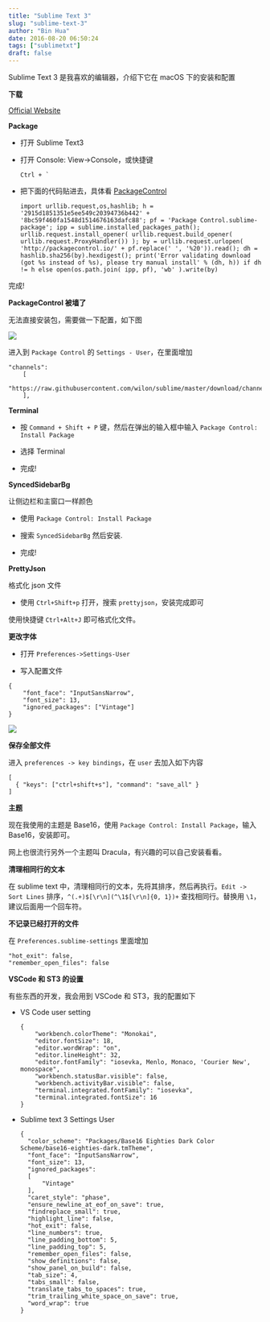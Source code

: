 ```yaml
---
title: "Sublime Text 3"
slug: "sublime-text-3"
author: "Bin Hua"
date: 2016-08-20 06:50:24
tags: ["sublimetxt"]
draft: false
---
```


Sublime Text 3 是我喜欢的编辑器，介绍下它在 macOS 下的安装和配置

**下载**

[Official Website](http://www.sublimetext.com/)

**Package**

- 打开 Sublime Text3

- 打开 Console: View->Console，或快捷键 

    ```
    Ctrl + `
    ```
    
- 把下面的代码贴进去，具体看 [PackageControl](https://packagecontrol.io/installation)

    ```
    import urllib.request,os,hashlib; h = '2915d1851351e5ee549c20394736b442' + '8bc59f460fa1548d1514676163dafc88'; pf = 'Package Control.sublime-package'; ipp = sublime.installed_packages_path(); urllib.request.install_opener( urllib.request.build_opener( urllib.request.ProxyHandler()) ); by = urllib.request.urlopen( 'http://packagecontrol.io/' + pf.replace(' ', '%20')).read(); dh = hashlib.sha256(by).hexdigest(); print('Error validating download (got %s instead of %s), please try manual install' % (dh, h)) if dh != h else open(os.path.join( ipp, pf), 'wb' ).write(by)
    ```

完成!

**PackageControl 被墙了**

无法直接安装包，需要做一下配置，如下图

![](https://storage.tourcoder.com/tcblog/sublime-text-3-01.png)

进入到 `Package Control` 的 `Settings - User`，在里面增加

```
"channels":
	[
		"https://raw.githubusercontent.com/wilon/sublime/master/download/channel_v3.json"
	],
```

**Terminal**

- 按 `Command + Shift + P` 键，然后在弹出的输入框中输入 `Package Control: Install Package`

- 选择 Terminal

- 完成!

**SyncedSidebarBg**

让侧边栏和主窗口一样颜色

- 使用 `Package Control: Install Package`

- 搜索 `SyncedSidebarBg` 然后安装.

- 完成! 

**PrettyJson**

格式化 json 文件

- 使用 `Ctrl+Shift+p` 打开，搜索 `prettyjson`，安装完成即可

使用快捷键 `Ctrl+Alt+J` 即可格式化文件。

**更改字体**

- 打开 `Preferences->Settings-User`

- 写入配置文件 

```
{
    "font_face": "InputSansNarrow",
    "font_size": 13,
    "ignored_packages": ["Vintage"]
}
```

![](https://storage.tourcoder.com/tcblog/sublime-text-3-02.png)

**保存全部文件**

进入 `preferences -> key bindings`，在 `user` 去加入如下内容

```
[
  { "keys": ["ctrl+shift+s"], "command": "save_all" }
]
```

**主题**

现在我使用的主题是 Base16，使用 `Package Control: Install Package`，输入 Base16，安装即可。

网上也很流行另外一个主题叫 Dracula，有兴趣的可以自己安装看看。

**清理相同行的文本**

在 sublime text 中，清理相同行的文本，先将其排序，然后再执行。`Edit -> Sort Lines` 排序，`^(.+)$[\r\n](^\1$[\r\n]{0, 1})+` 查找相同行。替换用 `\1`，建议后面用一个回车符。


**不记录已经打开的文件**

在 `Preferences.sublime-settings` 里面增加 

```
"hot_exit": false,
"remember_open_files": false
```

**VSCode 和 ST3 的设置**

有些东西的开发，我会用到 VSCode 和 ST3，我的配置如下

- VS Code user setting

    ```
    {
        "workbench.colorTheme": "Monokai",
        "editor.fontSize": 18,
        "editor.wordWrap": "on",
        "editor.lineHeight": 32,
        "editor.fontFamily": "iosevka, Menlo, Monaco, 'Courier New', monospace",
        "workbench.statusBar.visible": false,
        "workbench.activityBar.visible": false,
        "terminal.integrated.fontFamily": "iosevka",
        "terminal.integrated.fontSize": 16
    }
    ```

- Sublime text 3 Settings User

    ```
    {
      "color_scheme": "Packages/Base16 Eighties Dark Color Scheme/base16-eighties-dark.tmTheme",
      "font_face": "InputSansNarrow",
      "font_size": 13,
      "ignored_packages":
      [
          "Vintage"
      ],
      "caret_style": "phase",
      "ensure_newline_at_eof_on_save": true,
      "findreplace_small": true,
      "highlight_line": false,
      "hot_exit": false,
      "line_numbers": true,
      "line_padding_bottom": 5,
      "line_padding_top": 5,
      "remember_open_files": false,
      "show_definitions": false,
      "show_panel_on_build": false,
      "tab_size": 4,
      "tabs_small": false,
      "translate_tabs_to_spaces": true,
      "trim_trailing_white_space_on_save": true,
      "word_wrap": true
    }
    ```
